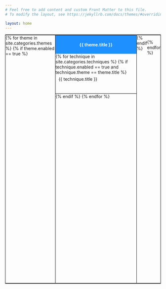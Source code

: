 ```yaml
---
# Feel free to add content and custom Front Matter to this file.
# To modify the layout, see https://jekyllrb.com/docs/themes/#overriding-theme-defaults

layout: home
---
```


<div class="flexbox">
{% for theme in site.categories.themes %}
    {% if theme.enabled == true %}
    <div class="col">
        <p class="theme"> {{ theme.title }}</p>
        <div class="techniques">
        {% for technique in site.categories.techniques %}
            {% if technique.enabled == true and technique.theme == theme.title %}
                <a class="technique" href="{{ site.url }}/{{ technique.permalink }}">{{ technique.title }}</a>
            {% endif %}
        {% endfor %}
    </div>
</div>
{% endif %}

{% endfor %}
</div>


<style>
    table, caption, thead, tbody, td, tr{
        border: 1px solid black;
        padding: 1rem;
    }
    .flexbox{
        display: flex;
        width: 100%
        flex-wrap: nowrap;
        height: 50rem;
border-style: solid;
        border-color: black;
        border-width: 2px 1px 2px 1px;
          
        
        
    }
    .col{
height: 100%;
      border-style: solid;
        border-color: black;
        border-width: 0 1px 0 1px;
     
       
    }
    .theme{
        padding: 10px;
        font-weight: 700;
        color: white;
        background: DodgerBlue  ;
        min-height: 5%;
        max-height: 25px;
        margin: 0;
        text-align: center;
        display: flex;
        justify-content: center;
        align-items: center;
    }
    .techniques{

        display: flex;
        flex-direction: column;
        flex-wrap: nowrap;
        height: 100%;

    }
    .col .technique{
        padding: 5px 10px;
        min-height: 50px;
        text-decoration: none;
        border-style: solid;
        border-color: black;
        border-width: 0 0 1px 0;
    }

    .col .technique:hover{
        background-color: #6699cc;
        color: white;

    }
</style>

